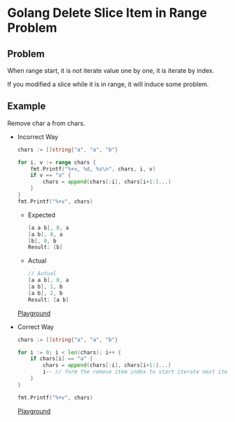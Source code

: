 # Golang Delete Slice Item in Range Problem

## Problem

When range start, it is not iterate value one by one, it is iterate by index.

If you modified a slice while it is in range, it will induce some problem.

## Example

Remove char a from chars.

* Incorrect Way

    ```go
    chars := []string{"a", "a", "b"}

    for i, v := range chars {
        fmt.Printf("%+v, %d, %s\n", chars, i, v)
        if v == "a" {
            chars = append(chars[:i], chars[i+1:]...)
        }
    }
    fmt.Printf("%+v", chars)

    ```

  * Expected

    ```go
    [a a b], 0, a
    [a b], 0, a
    [b], 0, b
    Result: [b]
    ```

  * Actual

    ```go
    // Autual
    [a a b], 0, a
    [a b], 1, b
    [a b], 2, b
    Result: [a b]
    ```
  [Playground](https://play.golang.org/p/BqMpRGlF2H)

* Correct Way

    ```go
    chars := []string{"a", "a", "b"}

    for i := 0; i < len(chars); i++ {
        if chars[i] == "a" {
            chars = append(chars[:i], chars[i+1:]...)
            i-- // form the remove item index to start iterate next item
        }
    }

    fmt.Printf("%+v", chars)
    ```

    [Playground](https://play.golang.org/p/z-ODXAF8xU)
